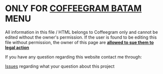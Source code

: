 # ONLY FOR [COFFEEGRAM BATAM](https://www.instagram.com/coffeegram.btm/?hl=en) MENU
All information in this file / HTML belongs to Coffeegram only and cannot be edited without the owner's permission. If the user is found to be editing this file without permission, the owner of this page are <ins>**allowed to sue them to legal action**</ins>

If you have any question regarding this website contact me through:

[Issues](https://github.com/Coffeegram/working-experience/issues) regarding what your question about this project
